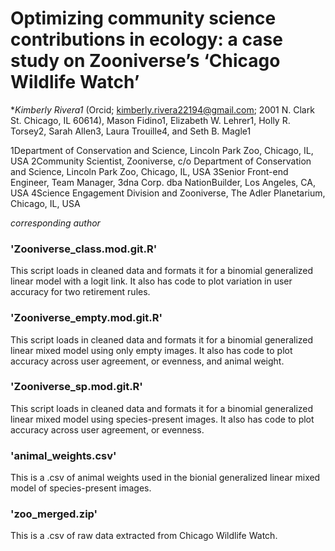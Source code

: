 # Optimizing community science contributions in ecology: a case study on Zooniverse’s ‘Chicago Wildlife Watch’
**Kimberly Rivera1* (Orcid; kimberly.rivera22194@gmail.com; 2001 N. Clark St. Chicago, IL 60614), Mason Fidino1, Elizabeth W. Lehrer1, Holly R. Torsey2, Sarah Allen3, Laura Trouille4, and Seth B. Magle1 

1Department of Conservation and Science, Lincoln Park Zoo, Chicago, IL, USA
2Community Scientist, Zooniverse, c/o Department of Conservation and Science, Lincoln Park Zoo, Chicago, IL, USA
3Senior Front-end Engineer, Team Manager, 3dna Corp. dba NationBuilder, Los Angeles, CA, USA
4Science Engagement Division and Zooniverse, The Adler Planetarium, Chicago, IL, USA

*corresponding author*

### 'Zooniverse_class.mod.git.R' 
This script loads in cleaned data and formats it for a binomial generalized linear model with a logit link. It also has code to plot variation in user accuracy for two retirement rules.

### 'Zooniverse_empty.mod.git.R' 
This script loads in cleaned data and formats it for a binomial generalized linear mixed model using only empty images. It also has code to plot accuracy across user agreement, or evenness, and animal weight.

### 'Zooniverse_sp.mod.git.R' 
This script loads in cleaned data and formats it for a binomial generalized linear mixed model using species-present images. It also has code to plot accuracy across user agreement, or evenness.

### 'animal_weights.csv' 
This is a .csv of animal weights used in the bionial generalized linear mixed model of species-present images.

### 'zoo_merged.zip' 
This is a .csv of raw data extracted from Chicago Wildlife Watch.



